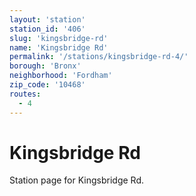 ```yaml
---
layout: 'station'
station_id: '406'
slug: 'kingsbridge-rd'
name: 'Kingsbridge Rd'
permalink: '/stations/kingsbridge-rd-4/'
borough: 'Bronx'
neighborhood: 'Fordham'
zip_code: '10468'
routes:
  - 4
---
```

# Kingsbridge Rd

Station page for Kingsbridge Rd.
